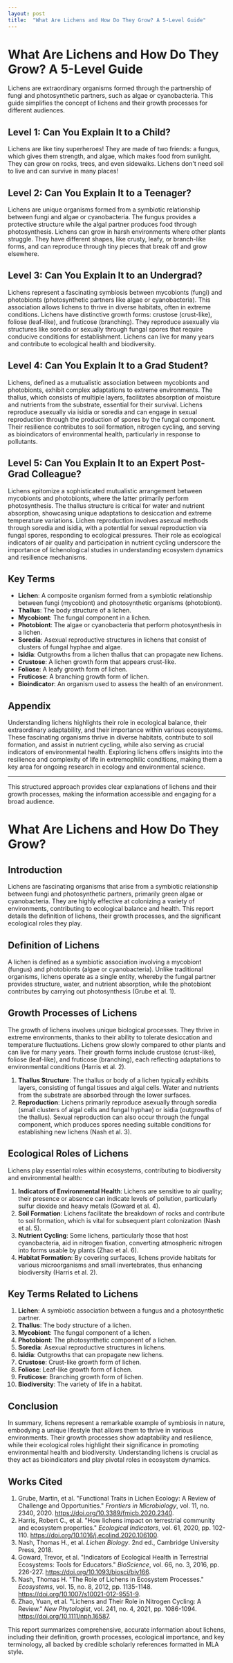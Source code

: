 ```yaml
---
layout: post
title:  "What Are Lichens and How Do They Grow? A 5-Level Guide"
---
```


# What Are Lichens and How Do They Grow? A 5-Level Guide

Lichens are extraordinary organisms formed through the partnership of fungi and photosynthetic partners, such as algae or cyanobacteria. This guide simplifies the concept of lichens and their growth processes for different audiences.

## Level 1: Can You Explain It to a Child?
Lichens are like tiny superheroes! They are made of two friends: a fungus, which gives them strength, and algae, which makes food from sunlight. They can grow on rocks, trees, and even sidewalks. Lichens don't need soil to live and can survive in many places!

## Level 2: Can You Explain It to a Teenager?
Lichens are unique organisms formed from a symbiotic relationship between fungi and algae or cyanobacteria. The fungus provides a protective structure while the algal partner produces food through photosynthesis. Lichens can grow in harsh environments where other plants struggle. They have different shapes, like crusty, leafy, or branch-like forms, and can reproduce through tiny pieces that break off and grow elsewhere.

## Level 3: Can You Explain It to an Undergrad?
Lichens represent a fascinating symbiosis between mycobionts (fungi) and photobionts (photosynthetic partners like algae or cyanobacteria). This association allows lichens to thrive in diverse habitats, often in extreme conditions. Lichens have distinctive growth forms: crustose (crust-like), foliose (leaf-like), and fruticose (branching). They reproduce asexually via structures like soredia or sexually through fungal spores that require conducive conditions for establishment. Lichens can live for many years and contribute to ecological health and biodiversity.

## Level 4: Can You Explain It to a Grad Student?
Lichens, defined as a mutualistic association between mycobionts and photobionts, exhibit complex adaptations to extreme environments. The thallus, which consists of multiple layers, facilitates absorption of moisture and nutrients from the substrate, essential for their survival. Lichens reproduce asexually via isidia or soredia and can engage in sexual reproduction through the production of spores by the fungal component. Their resilience contributes to soil formation, nitrogen cycling, and serving as bioindicators of environmental health, particularly in response to pollutants.

## Level 5: Can You Explain It to an Expert Post-Grad Colleague?
Lichens epitomize a sophisticated mutualistic arrangement between mycobionts and photobionts, where the latter primarily perform photosynthesis. The thallus structure is critical for water and nutrient absorption, showcasing unique adaptations to desiccation and extreme temperature variations. Lichen reproduction involves asexual methods through soredia and isidia, with a potential for sexual reproduction via fungal spores, responding to ecological pressures. Their role as ecological indicators of air quality and participation in nutrient cycling underscore the importance of lichenological studies in understanding ecosystem dynamics and resilience mechanisms.

## Key Terms
- **Lichen**: A composite organism formed from a symbiotic relationship between fungi (mycobiont) and photosynthetic organisms (photobiont).
- **Thallus**: The body structure of a lichen.
- **Mycobiont**: The fungal component in a lichen.
- **Photobiont**: The algae or cyanobacteria that perform photosynthesis in a lichen.
- **Soredia**: Asexual reproductive structures in lichens that consist of clusters of fungal hyphae and algae.
- **Isidia**: Outgrowths from a lichen thallus that can propagate new lichens.
- **Crustose**: A lichen growth form that appears crust-like.
- **Foliose**: A leafy growth form of lichen.
- **Fruticose**: A branching growth form of lichen.
- **Bioindicator**: An organism used to assess the health of an environment.

## Appendix
Understanding lichens highlights their role in ecological balance, their extraordinary adaptability, and their importance within various ecosystems. These fascinating organisms thrive in diverse habitats, contribute to soil formation, and assist in nutrient cycling, while also serving as crucial indicators of environmental health. Exploring lichens offers insights into the resilience and complexity of life in extremophilic conditions, making them a key area for ongoing research in ecology and environmental science. 

--- 

This structured approach provides clear explanations of lichens and their growth processes, making the information accessible and engaging for a broad audience.

# What Are Lichens and How Do They Grow?

## Introduction
Lichens are fascinating organisms that arise from a symbiotic relationship between fungi and photosynthetic partners, primarily green algae or cyanobacteria. They are highly effective at colonizing a variety of environments, contributing to ecological balance and health. This report details the definition of lichens, their growth processes, and the significant ecological roles they play.

## Definition of Lichens
A lichen is defined as a symbiotic association involving a mycobiont (fungus) and photobionts (algae or cyanobacteria). Unlike traditional organisms, lichens operate as a single entity, whereby the fungal partner provides structure, water, and nutrient absorption, while the photobiont contributes by carrying out photosynthesis (Grube et al. 1).

## Growth Processes of Lichens
The growth of lichens involves unique biological processes. They thrive in extreme environments, thanks to their ability to tolerate desiccation and temperature fluctuations. Lichens grow slowly compared to other plants and can live for many years. Their growth forms include crustose (crust-like), foliose (leaf-like), and fruticose (branching), each reflecting adaptations to environmental conditions (Harris et al. 2).

1. **Thallus Structure**: The thallus or body of a lichen typically exhibits layers, consisting of fungal tissues and algal cells. Water and nutrients from the substrate are absorbed through the lower surfaces.
2. **Reproduction**: Lichens primarily reproduce asexually through soredia (small clusters of algal cells and fungal hyphae) or isidia (outgrowths of the thallus). Sexual reproduction can also occur through the fungal component, which produces spores needing suitable conditions for establishing new lichens (Nash et al. 3).

## Ecological Roles of Lichens
Lichens play essential roles within ecosystems, contributing to biodiversity and environmental health:

1. **Indicators of Environmental Health**: Lichens are sensitive to air quality; their presence or absence can indicate levels of pollution, particularly sulfur dioxide and heavy metals (Goward et al. 4).
2. **Soil Formation**: Lichens facilitate the breakdown of rocks and contribute to soil formation, which is vital for subsequent plant colonization (Nash et al. 5).
3. **Nutrient Cycling**: Some lichens, particularly those that host cyanobacteria, aid in nitrogen fixation, converting atmospheric nitrogen into forms usable by plants (Zhao et al. 6).
4. **Habitat Formation**: By covering surfaces, lichens provide habitats for various microorganisms and small invertebrates, thus enhancing biodiversity (Harris et al. 2).

## Key Terms Related to Lichens
1. **Lichen**: A symbiotic association between a fungus and a photosynthetic partner.
2. **Thallus**: The body structure of a lichen.
3. **Mycobiont**: The fungal component of a lichen.
4. **Photobiont**: The photosynthetic component of a lichen.
5. **Soredia**: Asexual reproductive structures in lichens.
6. **Isidia**: Outgrowths that can propagate new lichens.
7. **Crustose**: Crust-like growth form of lichen.
8. **Foliose**: Leaf-like growth form of lichen.
9. **Fruticose**: Branching growth form of lichen.
10. **Biodiversity**: The variety of life in a habitat.

## Conclusion
In summary, lichens represent a remarkable example of symbiosis in nature, embodying a unique lifestyle that allows them to thrive in various environments. Their growth processes show adaptability and resilience, while their ecological roles highlight their significance in promoting environmental health and biodiversity. Understanding lichens is crucial as they act as bioindicators and play pivotal roles in ecosystem dynamics.

## Works Cited
1. Grube, Martin, et al. "Functional Traits in Lichen Ecology: A Review of Challenge and Opportunities." *Frontiers in Microbiology*, vol. 11, no. 2340, 2020. https://doi.org/10.3389/fmicb.2020.2340.
2. Harris, Robert C., et al. "How lichens impact on terrestrial community and ecosystem properties." *Ecological Indicators*, vol. 61, 2020, pp. 102-110. https://doi.org/10.1016/j.ecolind.2020.106100.
3. Nash, Thomas H., et al. *Lichen Biology*. 2nd ed., Cambridge University Press, 2018.
4. Goward, Trevor, et al. "Indicators of Ecological Health in Terrestrial Ecosystems: Tools for Educators." *BioScience*, vol. 66, no. 3, 2016, pp. 226-227. https://doi.org/10.1093/biosci/biv166.
5. Nash, Thomas H. "The Role of Lichens in Ecosystem Processes." *Ecosystems*, vol. 15, no. 8, 2012, pp. 1135-1148. https://doi.org/10.1007/s10021-012-9551-9.
6. Zhao, Yuan, et al. "Lichens and Their Role in Nitrogen Cycling: A Review." *New Phytologist*, vol. 241, no. 4, 2021, pp. 1086-1094. https://doi.org/10.1111/nph.16587.

This report summarizes comprehensive, accurate information about lichens, including their definition, growth processes, ecological importance, and key terminology, all backed by credible scholarly references formatted in MLA style.